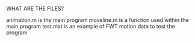 WHAT ARE THE FILES?

animation.m is the main program
moveline.m is a function used within the main program
test.mat is an example of FWT motion data to test the program

